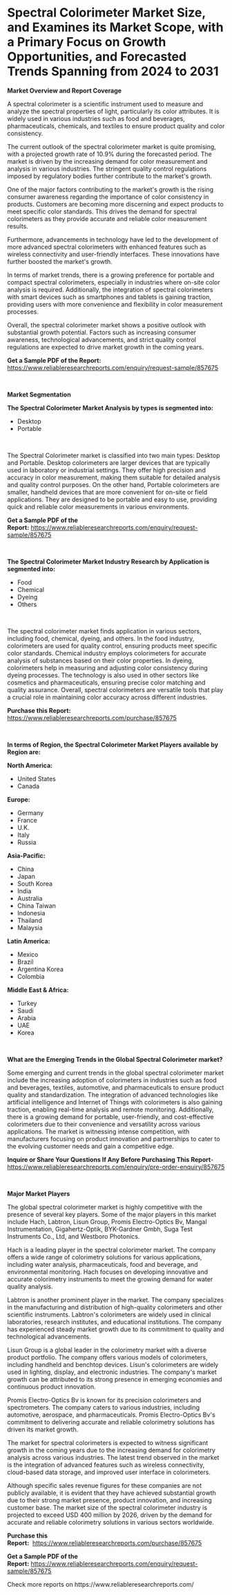 <p><h1>Spectral Colorimeter Market Size, and Examines its Market Scope, with a Primary Focus on Growth Opportunities, and Forecasted Trends Spanning from 2024 to 2031</h1></p><p><strong>Market Overview and Report Coverage</strong></p>
<p><p>A spectral colorimeter is a scientific instrument used to measure and analyze the spectral properties of light, particularly its color attributes. It is widely used in various industries such as food and beverages, pharmaceuticals, chemicals, and textiles to ensure product quality and color consistency. </p><p>The current outlook of the spectral colorimeter market is quite promising, with a projected growth rate of 10.9% during the forecasted period. The market is driven by the increasing demand for color measurement and analysis in various industries. The stringent quality control regulations imposed by regulatory bodies further contribute to the market's growth.</p><p>One of the major factors contributing to the market's growth is the rising consumer awareness regarding the importance of color consistency in products. Customers are becoming more discerning and expect products to meet specific color standards. This drives the demand for spectral colorimeters as they provide accurate and reliable color measurement results.</p><p>Furthermore, advancements in technology have led to the development of more advanced spectral colorimeters with enhanced features such as wireless connectivity and user-friendly interfaces. These innovations have further boosted the market's growth.</p><p>In terms of market trends, there is a growing preference for portable and compact spectral colorimeters, especially in industries where on-site color analysis is required. Additionally, the integration of spectral colorimeters with smart devices such as smartphones and tablets is gaining traction, providing users with more convenience and flexibility in color measurement processes.</p><p>Overall, the spectral colorimeter market shows a positive outlook with substantial growth potential. Factors such as increasing consumer awareness, technological advancements, and strict quality control regulations are expected to drive market growth in the coming years.</p></p>
<p><strong>Get a Sample PDF of the Report:</strong> <a href="https://www.reliableresearchreports.com/enquiry/request-sample/857675">https://www.reliableresearchreports.com/enquiry/request-sample/857675</a></p>
<p>&nbsp;</p>
<p><strong>Market Segmentation</strong></p>
<p><strong>The Spectral Colorimeter Market Analysis by types is segmented into:</strong></p>
<p><ul><li>Desktop</li><li>Portable</li></ul></p>
<p>&nbsp;</p>
<p><p>The Spectral Colorimeter market is classified into two main types: Desktop and Portable. Desktop colorimeters are larger devices that are typically used in laboratory or industrial settings. They offer high precision and accuracy in color measurement, making them suitable for detailed analysis and quality control purposes. On the other hand, Portable colorimeters are smaller, handheld devices that are more convenient for on-site or field applications. They are designed to be portable and easy to use, providing quick and reliable color measurements in various environments.</p></p>
<p><strong>Get a Sample PDF of the Report:</strong>&nbsp;<a href="https://www.reliableresearchreports.com/enquiry/request-sample/857675">https://www.reliableresearchreports.com/enquiry/request-sample/857675</a></p>
<p>&nbsp;</p>
<p><strong>The Spectral Colorimeter Market Industry Research by Application is segmented into:</strong></p>
<p><ul><li>Food</li><li>Chemical</li><li>Dyeing</li><li>Others</li></ul></p>
<p>&nbsp;</p>
<p><p>The spectral colorimeter market finds application in various sectors, including food, chemical, dyeing, and others. In the food industry, colorimeters are used for quality control, ensuring products meet specific color standards. Chemical industry employs colorimeters for accurate analysis of substances based on their color properties. In dyeing, colorimeters help in measuring and adjusting color consistency during dyeing processes. The technology is also used in other sectors like cosmetics and pharmaceuticals, ensuring precise color matching and quality assurance. Overall, spectral colorimeters are versatile tools that play a crucial role in maintaining color accuracy across different industries.</p></p>
<p><strong>Purchase this Report:</strong>&nbsp; <a href="https://www.reliableresearchreports.com/purchase/857675">https://www.reliableresearchreports.com/purchase/857675</a></p>
<p>&nbsp;</p>
<p><strong>In terms of Region, the Spectral Colorimeter Market Players available by Region are:</strong></p>
<p>
    <p> <strong> North America: </strong>
        <ul>
            <li>United States</li>
            <li>Canada</li>
        </ul>
        </p> 
    <p> <strong> Europe: </strong>
        <ul>
            <li>Germany</li>
            <li>France</li>
            <li>U.K.</li>
            <li>Italy</li>
            <li>Russia</li>
        </ul>
        </p> 
    <p> <strong> Asia-Pacific: </strong>
        <ul>
            <li>China</li>
            <li>Japan</li>
            <li>South Korea</li>
            <li>India</li>
            <li>Australia</li>
            <li>China Taiwan</li>
            <li>Indonesia</li>
            <li>Thailand</li>
            <li>Malaysia</li>
        </ul>
        </p> 
    <p> <strong> Latin America: </strong>
        <ul>
            <li>Mexico</li>
            <li>Brazil</li>
            <li>Argentina Korea</li>
            <li>Colombia</li>
        </ul>
        </p> 
    <p> <strong> Middle East & Africa: </strong>
        <ul>
            <li>Turkey</li>
            <li>Saudi</li>
            <li>Arabia</li>
            <li>UAE</li>
            <li>Korea</li>
        </ul>
    </p>
    </p>
<p>&nbsp;</p>
<p><strong>What are the Emerging Trends in the Global Spectral Colorimeter market?</strong></p>
<p><p>Some emerging and current trends in the global spectral colorimeter market include the increasing adoption of colorimeters in industries such as food and beverages, textiles, automotive, and pharmaceuticals to ensure product quality and standardization. The integration of advanced technologies like artificial intelligence and Internet of Things with colorimeters is also gaining traction, enabling real-time analysis and remote monitoring. Additionally, there is a growing demand for portable, user-friendly, and cost-effective colorimeters due to their convenience and versatility across various applications. The market is witnessing intense competition, with manufacturers focusing on product innovation and partnerships to cater to the evolving customer needs and gain a competitive edge.</p></p>
<p><strong>Inquire or Share Your Questions If Any Before Purchasing This Report</strong>- <a href="https://www.reliableresearchreports.com/enquiry/pre-order-enquiry/857675">https://www.reliableresearchreports.com/enquiry/pre-order-enquiry/857675</a></p>
<p>&nbsp;</p>
<p><strong>Major Market Players</strong></p>
<p><p>The global spectral colorimeter market is highly competitive with the presence of several key players. Some of the major players in this market include Hach, Labtron, Lisun Group, Promis Electro-Optics Bv, Mangal Instrumentation, Gigahertz-Optik, BYK-Gardner Gmbh, Suga Test Instruments Co., Ltd, and Westboro Photonics. </p><p>Hach is a leading player in the spectral colorimeter market. The company offers a wide range of colorimetry solutions for various applications, including water analysis, pharmaceuticals, food and beverage, and environmental monitoring. Hach focuses on developing innovative and accurate colorimetry instruments to meet the growing demand for water quality analysis.</p><p>Labtron is another prominent player in the market. The company specializes in the manufacturing and distribution of high-quality colorimeters and other scientific instruments. Labtron's colorimeters are widely used in clinical laboratories, research institutes, and educational institutions. The company has experienced steady market growth due to its commitment to quality and technological advancements.</p><p>Lisun Group is a global leader in the colorimetry market with a diverse product portfolio. The company offers various models of colorimeters, including handheld and benchtop devices. Lisun's colorimeters are widely used in lighting, display, and electronic industries. The company's market growth can be attributed to its strong presence in emerging economies and continuous product innovation.</p><p>Promis Electro-Optics Bv is known for its precision colorimeters and spectrometers. The company caters to various industries, including automotive, aerospace, and pharmaceuticals. Promis Electro-Optics Bv's commitment to delivering accurate and reliable colorimetry solutions has driven its market growth.</p><p>The market for spectral colorimeters is expected to witness significant growth in the coming years due to the increasing demand for colorimetry analysis across various industries. The latest trend observed in the market is the integration of advanced features such as wireless connectivity, cloud-based data storage, and improved user interface in colorimeters.</p><p>Although specific sales revenue figures for these companies are not publicly available, it is evident that they have achieved substantial growth due to their strong market presence, product innovation, and increasing customer base. The market size of the spectral colorimeter industry is projected to exceed USD 400 million by 2026, driven by the demand for accurate and reliable colorimetry solutions in various sectors worldwide.</p></p>
<p><strong>Purchase this Report:</strong>&nbsp;&nbsp;<a href="https://www.reliableresearchreports.com/purchase/857675">https://www.reliableresearchreports.com/purchase/857675</a></p>
<p></p>
<p><strong>Get a Sample PDF of the Report:</strong>&nbsp;<a href="https://www.reliableresearchreports.com/enquiry/request-sample/857675">https://www.reliableresearchreports.com/enquiry/request-sample/857675</a></p>
<p>Check more reports on https://www.reliableresearchreports.com/</p>